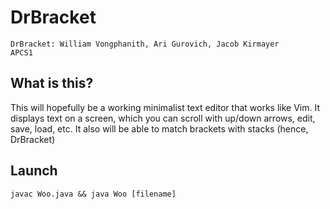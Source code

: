 # DrBracket
```
DrBracket: William Vongphanith, Ari Gurovich, Jacob Kirmayer
APCS1
```

## What is this?
This will hopefully be a working minimalist text editor that works like Vim. It displays text on a screen, which you can scroll with up/down arrows, edit, save, load, etc. It also will be able to match brackets with stacks (hence, DrBracket)

## Launch
`javac Woo.java && java Woo [filename]`
